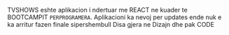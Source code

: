 TVSHOWS eshte aplikacion i ndertuar me REACT ne kuader te BOOTCAMPIT ` PERPROGRAMERA `. Aplikacioni ka nevoj per updates ende nuk e ka arritur fazen finale sipershembull Disa gjera ne Dizajn dhe pak CODE
